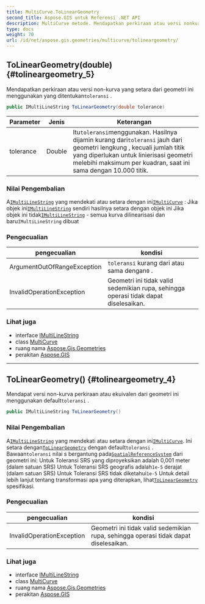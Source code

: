```yaml
---
title: MultiCurve.ToLinearGeometry
second_title: Aspose.GIS untuk Referensi .NET API
description: MultiCurve metode. Mendapatkan perkiraan atau versi nonkurva yang setara dari geometri ini menggunakan yang ditentukantoleransi .
type: docs
weight: 70
url: /id/net/aspose.gis.geometries/multicurve/tolineargeometry/
---
```

## ToLinearGeometry(double) {#tolineargeometry_5}

Mendapatkan perkiraan atau versi non-kurva yang setara dari geometri ini menggunakan yang ditentukan`toleransi` .

```csharp
public IMultiLineString ToLinearGeometry(double tolerance)
```

| Parameter | Jenis | Keterangan |
| --- | --- | --- |
| tolerance | Double | Itu`toleransi`menggunakan. Hasilnya dijamin kurang dari`toleransi` jauh dari geometri lengkung , kecuali jumlah titik yang diperlukan untuk linierisasi geometri melebihi maksimum per kuadran, saat ini sama dengan 10.000 titik. |

### Nilai Pengembalian

A[`IMultiLineString`](../../imultilinestring/) yang mendekati atau setara dengan ini[`IMultiCurve`](../../imulticurve/) :  Jika objek ini[`IMultiLineString`](../../imultilinestring/) sendiri hasilnya setara dengan objek ini Jika objek ini tidak[`IMultiLineString`](../../imultilinestring/) - semua kurva dilinearisasi dan baru`IMultiLineString` dibuat

### Pengecualian

| pengecualian | kondisi |
| --- | --- |
| ArgumentOutOfRangeException | `toleransi` kurang dari atau sama dengan`0` . |
| InvalidOperationException | Geometri ini tidak valid sedemikian rupa, sehingga operasi tidak dapat diselesaikan. |

### Lihat juga

* interface [IMultiLineString](../../imultilinestring/)
* class [MultiCurve](../)
* ruang nama [Aspose.Gis.Geometries](../../multicurve/)
* perakitan [Aspose.GIS](../../../)

---

## ToLinearGeometry() {#tolineargeometry_4}

Mendapat versi non-kurva perkiraan atau ekuivalen dari geometri ini menggunakan default`toleransi` .

```csharp
public IMultiLineString ToLinearGeometry()
```

### Nilai Pengembalian

A[`IMultiLineString`](../../imultilinestring/) yang mendekati atau setara dengan ini[`IMultiCurve`](../../imulticurve/). Ini setara dengan[`ToLinearGeometry`](../../imulticurve/tolineargeometry/) dengan default`toleransi` . Bawaan`toleransi` nilai s bergantung pada[`SpatialReferenceSystem`](../../../aspose.gis.spatialreferencing/spatialreferencesystem/) dari geometri ini:  Untuk Toleransi SRS yang diproyeksikan adalah 0,001 meter (dalam satuan SRS) Untuk Toleransi SRS geografis adalah`1e-5` derajat (dalam satuan SRS) Untuk Toleransi SRS tidak diketahui`1e-5` Untuk detail lebih lanjut tentang transformasi apa yang diterapkan, lihat[`ToLinearGeometry`](../../imulticurve/tolineargeometry/) spesifikasi.

### Pengecualian

| pengecualian | kondisi |
| --- | --- |
| InvalidOperationException | Geometri ini tidak valid sedemikian rupa, sehingga operasi tidak dapat diselesaikan. |

### Lihat juga

* interface [IMultiLineString](../../imultilinestring/)
* class [MultiCurve](../)
* ruang nama [Aspose.Gis.Geometries](../../multicurve/)
* perakitan [Aspose.GIS](../../../)


